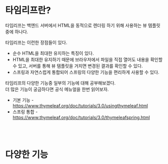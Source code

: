 # 타임리프란?
타임리프는 백엔드 서버에서 HTML을 동적으로 렌더링 하기 위해 사용하는 뷰 템플릿 중에 하나다.

타임리프는 이런한 장점들이 있다.
* 순수 HTML을 최대한 유지하는 특징이 있다.
* HTML을 최대한 유지하기 때문에 브라우저에서 파일을 직접 열어도 내용을 확인할 수 있고, 서버를 통해 뷰 템플릿을 거치면 변경된 결과를 확인할 수 있다.
* 스프링과 자연스럽게 통합되어 스프링의 다양한 기능을 편리하게 사용할 수 있다.

타임리프의 다양한 기능중 일부의 기능에 대해 공부해보겠다.  
더 많은 기능이 궁금하다면 공식 메뉴얼을 한번 읽어보자.  
* 기본 기능 - https://www.thymeleaf.org/doc/tutorials/3.0/usingthymeleaf.html
* 스프링 통합 - https://www.thymeleaf.org/doc/tutorials/3.0/thymeleafspring.html  

<br><br>

# 다양한 기능